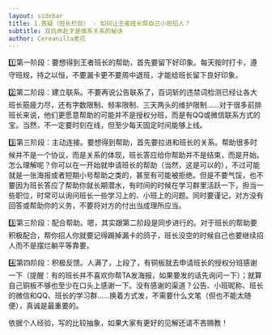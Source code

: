 ```yaml
---
layout: sidebar
title: 1.答疑（班长栏目） - 如何让王者班长帮自己小班招人？
subtitle: 双向奔赴才是维系关系的秘诀
author: Cereanilla麦花
---
```


1️⃣第一阶段：要想得到王者班长的帮助，首先要留下好印象。每天按时打卡，遵守班规，持之以恒，不要漏卡更不要周中退班，才能给班长留下良好印象。

2️⃣第二阶段：建立联系。不要再说公告联系了，百词斩的违禁词检测已经让各大班长筋疲力尽，还有字数限制、频率限制、三天两头的维护限制……对于很多前排班长来说，他们更愿意帮助的可能并不是授权分班，而是有QQ或微信联系方式的宝。当然，不一定要时刻在线，但至少每天固定时间能够上线。

3️⃣第三阶段：主动连接。要想得到帮助，首先要拉进和班长的关系。<span class="pink">帮助很多时候并不是一个协议，而是关系的体现</span>，班长答应给你帮助并不是结束，而是开始。怎么理解呢？你可以在一开始就申请班长的帮助（当然，这是可以的），不过可能就是一张海报或者短期小号帮助之类的，甚至有可能被拒绝。但是不要气馁，也不要因为班长答应了帮助你就长期潜水，有时间的时候在学习群里活跃一下，担当一些职位，时常可以询问班长一些学习上的、小班上的问题。同时要谨记，<span class="pink">对方没有回答或帮助你的义务，不要将对方的付出当成理所应当。</span>

3️⃣第三阶段：配合帮助。嗯，其实跟第二阶段是同步进行的。对于班长的帮助要积极配合，帮你招人你就要记得踢掉漏卡的鸽子，班长没空的时候自己也要继续招人而不是摆烂躺平等靠要。

4️⃣第四阶段：积极反馈。人满了，上段了，有铜板就去申请班长的授权分班感谢一下（提醒：有的班长并不喜欢你帮TA发海报，如果要发的话先询问一下）；就算自己铜板不够也至少在口头上感谢一下。没有感谢的渠道？公告、小班昵称、班长的微信和QQ、班长的学习群……换着方式发，不需要什么文笔（但也不能太随便），真诚是最重要的。

依据个人经验，写的比较抽象，如果大家有更好的见解还请不吝赐教！
